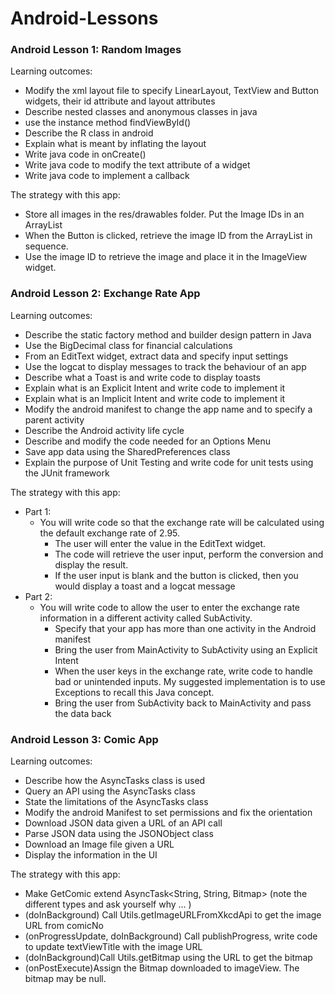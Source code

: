 # Android-Lessons

### Android Lesson 1: Random Images
Learning outcomes:
- Modify the xml layout file to specify LinearLayout, TextView and Button widgets, their id attribute and layout attributes 
- Describe nested classes and anonymous classes in java 
- use the instance method findViewById() 
- Describe the R class in android 
- Explain what is meant by inflating the layout 
- Write java code in onCreate() 
- Write java code to modify the text attribute of a widget 
- Write java code to implement a callback

The strategy with this app: 
- Store all images in the res/drawables folder. Put the Image IDs in an ArrayList 
- When the Button is clicked, retrieve the image ID from the ArrayList in sequence. 
- Use the image ID to retrieve the image and place it in the ImageView widget.

### Android Lesson 2: Exchange Rate App
Learning outcomes:
- Describe the static factory method and builder design pattern in Java 
- Use the BigDecimal class for financial calculations 
- From an EditText widget, extract data and specify input settings 
- Use the logcat to display messages to track the behaviour of an app 
- Describe what a Toast is and write code to display toasts 
- Explain what is an Explicit Intent and write code to implement it 
- Explain what is an Implicit Intent and write code to implement it 
- Modify the android manifest to change the app name and to specify a parent activity 
- Describe the Android activity life cycle 
- Describe and modify the code needed for an Options Menu 
- Save app data using the SharedPreferences class 
- Explain the purpose of Unit Testing and write code for unit tests using the JUnit framework

The strategy with this app:
- Part 1:
  - You will write code so that the exchange rate will be calculated using the default exchange rate of 2.95. 
    - The user will enter the value in the EditText widget. 
    - The code will retrieve the user input, perform the conversion and display the result. 
    - If the user input is blank and the button is clicked, then you would display a toast and a logcat message
- Part 2:
  - You will write code to allow the user to enter the exchange rate information in a different activity called SubActivity.
    - Specify that your app has more than one activity in the Android manifest 
    - Bring the user from MainActivity to SubActivity using an Explicit Intent 
    - When the user keys in the exchange rate, write code to handle bad or unintended inputs. My suggested implementation is to use Exceptions to recall this Java concept. 
    - Bring the user from SubActivity back to MainActivity and pass the data back

### Android Lesson 3: Comic App
Learning outcomes:
- Describe how the AsyncTasks class is used
- Query an API using the AsyncTasks class
- State the limitations of the AsyncTasks class
- Modify the android Manifest to set permissions and fix the orientation
- Download JSON data given a URL of an API call
- Parse JSON data using the JSONObject class
- Download an Image file given a URL
- Display the information in the UI

The strategy with this app:
- Make GetComic extend AsyncTask<String, String, Bitmap> (note the different types and ask yourself why … )
- (doInBackground) Call Utils.getImageURLFromXkcdApi to get the image URL from comicNo
- (onProgressUpdate, doInBackground) Call publishProgress, write code to update textViewTitle with the image URL
- (doInBackground)Call Utils.getBitmap using the URL to get the bitmap
- (onPostExecute)Assign the Bitmap downloaded to imageView. The bitmap may be null.
